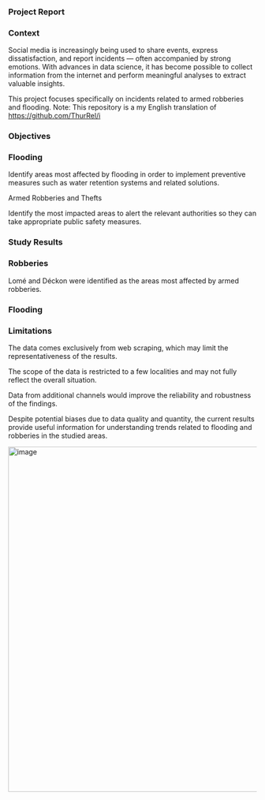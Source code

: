 ### Project Report

### Context
Social media is increasingly being used to share events, express dissatisfaction, and report incidents — often accompanied by strong emotions. With advances in data science, it has become possible to collect information from the internet and perform meaningful analyses to extract valuable insights.

This project focuses specifically on incidents related to armed robberies and flooding.
Note: This repository is a my English translation of https://github.com/ThurRel/i
### Objectives

### Flooding

Identify areas most affected by flooding in order to implement preventive measures such as water retention systems and related solutions.

Armed Robberies and Thefts

Identify the most impacted areas to alert the relevant authorities so they can take appropriate public safety measures.

### Study Results

### Robberies

Lomé and Déckon were identified as the areas most affected by armed robberies.

### Flooding

### Limitations

The data comes exclusively from web scraping, which may limit the representativeness of the results.

The scope of the data is restricted to a few localities and may not fully reflect the overall situation.

Data from additional channels would improve the reliability and robustness of the findings.

Despite potential biases due to data quality and quantity, the current results provide useful information for understanding trends related to flooding and robberies in the studied areas.


<img width="1061" height="700" alt="image" src="https://github.com/user-attachments/assets/d00a2134-2eae-40f1-99ba-5693542d796a" />





